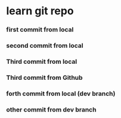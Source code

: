 # learn git repo

### first commit from local


### second commit from local


### Third commit from local
### Third commit from Github


### forth commit from local (dev branch)


### other commit from dev branch